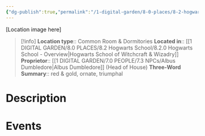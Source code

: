 ```yaml
---
{"dg-publish":true,"permalink":"/1-digital-garden/8-0-places/8-2-hogwarts-school/8-3-2-gryffindor-tower/","tags":["#place","hogwarts","#service-building"]}
---
```


[Location image here]
>[!info]
>**Location type**::  Common Room & Dormitories
>**Located in**:: [[1 DIGITAL GARDEN/8.0 PLACES/8.2 Hogwarts School/8.2.0 Hogwarts School - Overview\|Hogwarts School of Witchcraft & Wizadry]]
>**Proprietor**:: [[1 DIGITAL GARDEN/7.0 PEOPLE/7.3 NPCs/Albus Dumbledore\|Albus Dumbledore]] (Head of House)
>**Three-Word Summary**:: red & gold, ornate, triumphal

# Description


# Events

